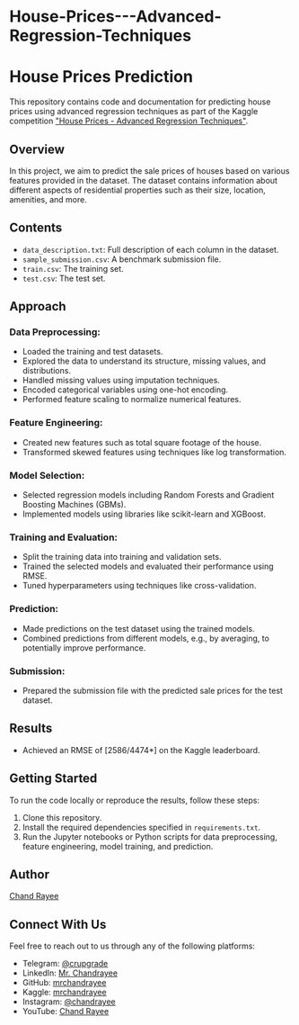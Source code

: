 # House-Prices---Advanced-Regression-Techniques

# House Prices Prediction

This repository contains code and documentation for predicting house prices using advanced regression techniques as part of the Kaggle competition ["House Prices - Advanced Regression Techniques"](https://www.kaggle.com/c/house-prices-advanced-regression-techniques).

## Overview

In this project, we aim to predict the sale prices of houses based on various features provided in the dataset. The dataset contains information about different aspects of residential properties such as their size, location, amenities, and more.

## Contents

- `data_description.txt`: Full description of each column in the dataset.
- `sample_submission.csv`: A benchmark submission file.
- `train.csv`: The training set.
- `test.csv`: The test set.

## Approach

### Data Preprocessing:

- Loaded the training and test datasets.
- Explored the data to understand its structure, missing values, and distributions.
- Handled missing values using imputation techniques.
- Encoded categorical variables using one-hot encoding.
- Performed feature scaling to normalize numerical features.

### Feature Engineering:

- Created new features such as total square footage of the house.
- Transformed skewed features using techniques like log transformation.

### Model Selection:

- Selected regression models including Random Forests and Gradient Boosting Machines (GBMs).
- Implemented models using libraries like scikit-learn and XGBoost.

### Training and Evaluation:

- Split the training data into training and validation sets.
- Trained the selected models and evaluated their performance using RMSE.
- Tuned hyperparameters using techniques like cross-validation.

### Prediction:

- Made predictions on the test dataset using the trained models.
- Combined predictions from different models, e.g., by averaging, to potentially improve performance.

### Submission:

- Prepared the submission file with the predicted sale prices for the test dataset.

## Results

- Achieved an RMSE of [2586/4474*] on the Kaggle leaderboard.

## Getting Started

To run the code locally or reproduce the results, follow these steps:

1. Clone this repository.
2. Install the required dependencies specified in `requirements.txt`.
3. Run the Jupyter notebooks or Python scripts for data preprocessing, feature engineering, model training, and prediction.

## Author

[Chand Rayee](https://github.com/mrchandrayee)

## Connect With Us

Feel free to reach out to us through any of the following platforms:

- Telegram: [@crupgrade](https://t.me/crupgrade)
- LinkedIn: [Mr. Chandrayee](https://www.linkedin.com/in/mrchandrayee/)
- GitHub: [mrchandrayee](https://github.com/mrchandrayee)
- Kaggle: [mrchandrayee](https://www.kaggle.com/mrchandrayee)
- Instagram: [@chandrayee](https://www.instagram.com/chandrayee/)
- YouTube: [Chand Rayee](https://www.youtube.com/channel/UCcM2HEX1YXcWjk2AK0hgyFg)
